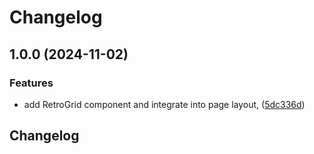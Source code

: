 # Changelog

## 1.0.0 (2024-11-02)


### Features

* add RetroGrid component and integrate into page layout, ([5dc336d](https://github.com/chimpdev/bencan.net/commit/5dc336dc5c94a839f9abcaccb5102858765cb92a))

## Changelog
